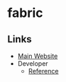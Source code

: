 # fabric

## Links

- [Main Website](https://fabric.inc)
- Developer
  - [Reference](https://developer.fabric.inc/reference/developer-portal-getting-started)
